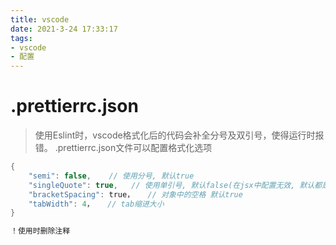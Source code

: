 ```yaml
---
title: vscode
date: 2021-3-24 17:33:17
tags:
- vscode
- 配置
---
```




# .prettierrc.json

> 使用Eslint时，vscode格式化后的代码会补全分号及双引号，使得运行时报错。
> .prettierrc.json文件可以配置格式化选项

```cpp
{
    "semi": false,    // 使用分号, 默认true
    "singleQuote": true,   // 使用单引号, 默认false(在jsx中配置无效, 默认都是双引号)
    "bracketSpacing": true，   // 对象中的空格 默认true
    "tabWidth": 4，   // tab缩进大小
}

！使用时删除注释
```
